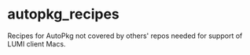 autopkg_recipes
===============

Recipes for AutoPkg not covered by others' repos needed for support of LUMI client Macs.
